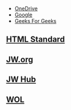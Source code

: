 - [OneDrive](https://onedrive.live.com)
- [Google](https://google.com)
- [Geeks For Geeks](geeksforgeeks.html)
##  [HTML Standard](https://html.spec.whatwg.org/multipage/)
##  [JW.org](https://jw.org)
##  [JW Hub](https://hub.jw.org)
##  [WOL](https://wol.jw.org)
